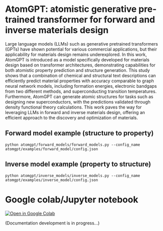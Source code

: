 # AtomGPT: atomistic generative pre-trained transformer for forward and inverse materials design

Large language models (LLMs) such as generative pretrained transformers (GPTs) have shown potential for various commercial applications, but their applicability for materials design remains underexplored. In this work, AtomGPT is introduced as a model specifically developed for materials design based on transformer architectures, demonstrating capabilities for both atomistic property prediction and structure generation. This study shows that a combination of chemical and structural text descriptions can efficiently predict material properties with accuracy comparable to graph neural network models, including formation energies, electronic bandgaps from two different methods, and superconducting transition temperatures. Furthermore, AtomGPT can generate atomic structures for tasks such as designing new superconductors, with the predictions validated through density functional theory calculations. This work paves the way for leveraging LLMs in forward and inverse materials design, offering an efficient approach to the discovery and optimization of materials.



## Forward model example (structure to property)

```
python atomgpt/forward_models/forward_models.py --config_name atomgpt/examples/forward_model/config.json
```

## Inverse model example (property to structure)

```
python atomgpt/inverse_models/inverse_models.py --config_name atomgpt/examples/inverse_model/config.json
```

# Google colab/Jupyter notebook

[![Open in Google Colab]](https://github.com/knc6/jarvis-tools-notebooks/blob/master/jarvis-tools-notebooks/atomgpt_example.ipynb)

[Open in Google Colab]: https://colab.research.google.com/assets/colab-badge.svg


(Documentation development is in progress...)



